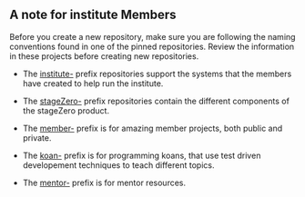 ## A note for institute Members

Before you create a new repository, make sure you are following the naming conventions found in one of the pinned repositories. Review the information in these projects before creating new repositories.

- The [institute-](https://github.com/agile-learning-institute/institute) prefix repositories support the systems that the members have created to help run the institute.

- The [stageZero-](https://github.com/agile-learning-institute/stageZero) prefix repositories contain the different components of the stageZero product.

- The [member-](https://github.com/agile-learning-institute/members) prefix is for amazing member projects, both public and private.

- The [koan-](https://github.com/agile-learning-institute/koans) prefix is for programming koans, that use test driven developement techniques to teach different topics.

- The [mentor-](https://github.com/agile-learning-institute/mentors) prefix is for mentor resources.
